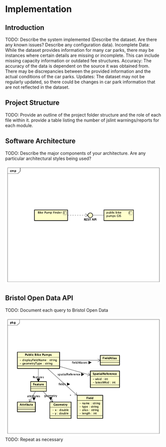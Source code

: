# Implementation

## Introduction
TODO: Describe the system implemented (Describe the dataset. Are there any known issues? Describe any configuration data).
Incomplete Data: While the dataset provides information for many car parks, there may be instances where certain details are missing or incomplete. This can include missing capacity information or outdated fee structures.
Accuracy: The accuracy of the data is dependent on the source it was obtained from. There may be discrepancies between the provided information and the actual conditions of the car parks.
Updates: The dataset may not be regularly updated, so there could be changes in car park information that are not reflected in the dataset.

## Project Structure
TODO: Provide an outline of the project folder structure and the role of each file within it.
provide a table listing the number of jslint warnings/reports for each module.

## Software Architecture
TODO: Describe the major components of your architecture. Are any particular architectural styles being used?

![Insert your component Diagram here](images/component.png)

## Bristol Open Data API
TODO: Document each query to Bristol Open Data

![UML Class diagrams representing JSON query results](images/class1.png)
TODO: Repeat as necessary

